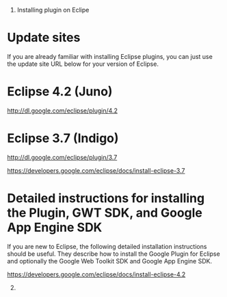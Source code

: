 1. Installing plugin on Eclipe 

# Update sites

If you are already familiar with installing Eclipse plugins, you can just use the update site URL below for your version of Eclipse.

# Eclipse 4.2 (Juno)

http://dl.google.com/eclipse/plugin/4.2

# Eclipse 3.7 (Indigo)

http://dl.google.com/eclipse/plugin/3.7

https://developers.google.com/eclipse/docs/install-eclipse-3.7

# Detailed instructions for installing the Plugin, GWT SDK, and Google App Engine SDK

If you are new to Eclipse, the following detailed installation instructions should be useful. They describe how to install the Google Plugin for Eclipse and optionally the Google Web Toolkit SDK and Google App Engine SDK.

https://developers.google.com/eclipse/docs/install-eclipse-4.2

2. 
